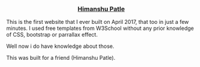 <h3 align="center">
  <a href="https://udaylunawat.github.io/dracarys3.github.io/">Himanshu Patle</a>
</h3>

This is the first website that I ever built on April 2017, that too in just a few minutes.
I used free templates from W3School without any prior knowledge of CSS, bootstrap or parrallax effect.

Well now i do have knowledge about those.

This was built for a friend (Himanshu Patle).
